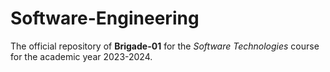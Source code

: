 # Software-Engineering

The official repository of <b>Brigade-01</b> for the <i>Software Technologies</i> course for the academic year 2023-2024.
